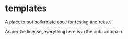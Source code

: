 # templates
A place to put boilerplate code for testing and reuse.

As per the license, everything here is in the public domain. 
